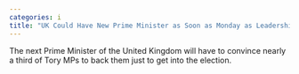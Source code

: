 ```yaml
---
categories: i
title: "UK Could Have New Prime Minister as Soon as Monday as Leadership Competition Gets Underway"
---
```

The next Prime Minister of the United Kingdom will have to convince nearly a third of Tory MPs to back them just to get into the election.